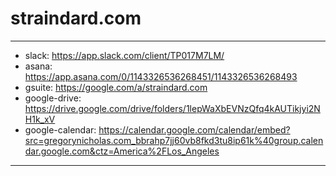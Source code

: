 # straindard.com

-----

* slack:  https://app.slack.com/client/TP017M7LM/
* asana:  https://app.asana.com/0/1143326536268451/1143326536268493
* gsuite:  https://google.com/a/straindard.com
* google-drive:  https://drive.google.com/drive/folders/1lepWaXbEVNzQfq4kAUTikjyi2NH1k_xV
* google-calendar:  https://calendar.google.com/calendar/embed?src=gregorynicholas.com_bbrahp7jj60vb8fkd3tu8ip61k%40group.calendar.google.com&ctz=America%2FLos_Angeles

-----


